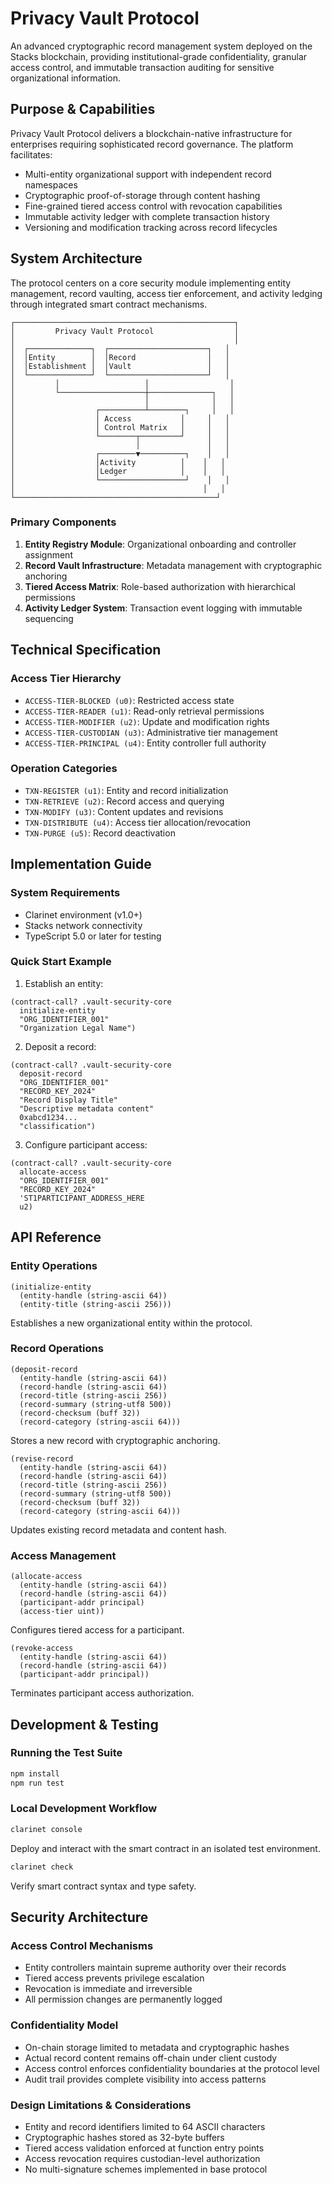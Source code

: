 # Privacy Vault Protocol

An advanced cryptographic record management system deployed on the Stacks blockchain, providing institutional-grade confidentiality, granular access control, and immutable transaction auditing for sensitive organizational information.

## Purpose & Capabilities

Privacy Vault Protocol delivers a blockchain-native infrastructure for enterprises requiring sophisticated record governance. The platform facilitates:

- Multi-entity organizational support with independent record namespaces
- Cryptographic proof-of-storage through content hashing
- Fine-grained tiered access control with revocation capabilities
- Immutable activity ledger with complete transaction history
- Versioning and modification tracking across record lifecycles

## System Architecture

The protocol centers on a core security module implementing entity management, record vaulting, access tier enforcement, and activity ledging through integrated smart contract mechanisms.

```
┌─────────────────────────────────────────────────┐
│         Privacy Vault Protocol                  │
│                                                 │
│  ┌──────────────┐  ┌──────────────────────┐   │
│  │Entity        │  │Record                │   │
│  │Establishment │  │Vault                 │   │
│  └──────────────┘  └──────────────────────┘   │
│         │                   │                  │
│         └───────────────────┼──────────────┐   │
│                             │              │   │
│                  ┌──────────┴────────┐     │   │
│                  │ Access           │     │   │
│                  │ Control Matrix   │     │   │
│                  └────────┬─────────┘     │   │
│                           │               │   │
│                  ┌────────▼──────────┐    │   │
│                  │Activity          │    │   │
│                  │Ledger            │    │   │
│                  └───────────────────┘    │   │
│                                          │   │
└─────────────────────────────────────────────┘
```

### Primary Components

1. **Entity Registry Module**: Organizational onboarding and controller assignment
2. **Record Vault Infrastructure**: Metadata management with cryptographic anchoring
3. **Tiered Access Matrix**: Role-based authorization with hierarchical permissions
4. **Activity Ledger System**: Transaction event logging with immutable sequencing

## Technical Specification

### Access Tier Hierarchy

- `ACCESS-TIER-BLOCKED (u0)`: Restricted access state
- `ACCESS-TIER-READER (u1)`: Read-only retrieval permissions
- `ACCESS-TIER-MODIFIER (u2)`: Update and modification rights
- `ACCESS-TIER-CUSTODIAN (u3)`: Administrative tier management
- `ACCESS-TIER-PRINCIPAL (u4)`: Entity controller full authority

### Operation Categories

- `TXN-REGISTER (u1)`: Entity and record initialization
- `TXN-RETRIEVE (u2)`: Record access and querying
- `TXN-MODIFY (u3)`: Content updates and revisions
- `TXN-DISTRIBUTE (u4)`: Access tier allocation/revocation
- `TXN-PURGE (u5)`: Record deactivation

## Implementation Guide

### System Requirements

- Clarinet environment (v1.0+)
- Stacks network connectivity
- TypeScript 5.0 or later for testing

### Quick Start Example

1. Establish an entity:
```clarity
(contract-call? .vault-security-core 
  initialize-entity 
  "ORG_IDENTIFIER_001" 
  "Organization Legal Name")
```

2. Deposit a record:
```clarity
(contract-call? .vault-security-core 
  deposit-record 
  "ORG_IDENTIFIER_001"
  "RECORD_KEY_2024"
  "Record Display Title"
  "Descriptive metadata content"
  0xabcd1234...
  "classification")
```

3. Configure participant access:
```clarity
(contract-call? .vault-security-core 
  allocate-access
  "ORG_IDENTIFIER_001"
  "RECORD_KEY_2024"
  'ST1PARTICIPANT_ADDRESS_HERE
  u2)
```

## API Reference

### Entity Operations

```clarity
(initialize-entity 
  (entity-handle (string-ascii 64))
  (entity-title (string-ascii 256)))
```
Establishes a new organizational entity within the protocol.

### Record Operations

```clarity
(deposit-record 
  (entity-handle (string-ascii 64))
  (record-handle (string-ascii 64))
  (record-title (string-ascii 256))
  (record-summary (string-utf8 500))
  (record-checksum (buff 32))
  (record-category (string-ascii 64)))
```
Stores a new record with cryptographic anchoring.

```clarity
(revise-record 
  (entity-handle (string-ascii 64))
  (record-handle (string-ascii 64))
  (record-title (string-ascii 256))
  (record-summary (string-utf8 500))
  (record-checksum (buff 32))
  (record-category (string-ascii 64)))
```
Updates existing record metadata and content hash.

### Access Management

```clarity
(allocate-access 
  (entity-handle (string-ascii 64))
  (record-handle (string-ascii 64))
  (participant-addr principal)
  (access-tier uint))
```
Configures tiered access for a participant.

```clarity
(revoke-access 
  (entity-handle (string-ascii 64))
  (record-handle (string-ascii 64))
  (participant-addr principal))
```
Terminates participant access authorization.

## Development & Testing

### Running the Test Suite

```bash
npm install
npm run test
```

### Local Development Workflow

```bash
clarinet console
```

Deploy and interact with the smart contract in an isolated test environment.

```bash
clarinet check
```

Verify smart contract syntax and type safety.

## Security Architecture

### Access Control Mechanisms
- Entity controllers maintain supreme authority over their records
- Tiered access prevents privilege escalation
- Revocation is immediate and irreversible
- All permission changes are permanently logged

### Confidentiality Model
- On-chain storage limited to metadata and cryptographic hashes
- Actual record content remains off-chain under client custody
- Access control enforces confidentiality boundaries at the protocol level
- Audit trail provides complete visibility into access patterns

### Design Limitations & Considerations
- Entity and record identifiers limited to 64 ASCII characters
- Cryptographic hashes stored as 32-byte buffers
- Tiered access validation enforced at function entry points
- Access revocation requires custodian-level authorization
- No multi-signature schemes implemented in base protocol